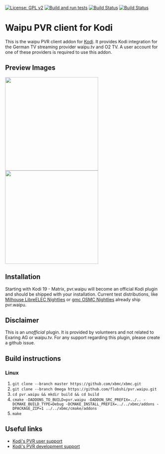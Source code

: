 [![License: GPL v2](https://img.shields.io/badge/License-GPL%20v2-blue.svg)](pvr.waipu/LICENSE.txt)
[![Build and run tests](https://github.com/flubshi/pvr.waipu/actions/workflows/build.yml/badge.svg?branch=Omega)](https://github.com/flubshi/pvr.waipu/actions/workflows/build.yml)
[![Build Status](https://dev.azure.com/flubshi/pvr.waipu/_apis/build/status/flubshi.pvr.waipu?branchName=Omega)](https://dev.azure.com/flubshi/pvr.waipu/_build/latest?definitionId=1&branchName=Omega)
[![Build Status](https://jenkins.kodi.tv/view/Addons/job/flubshi/job/pvr.waipu/job/Omega/badge/icon)](https://jenkins.kodi.tv/blue/organizations/jenkins/flubshi%2Fpvr.waipu/branches/)

# Waipu PVR client for Kodi
This is the waipu PVR client addon for [Kodi](https://kodi.tv). It provides Kodi integration for the German TV streaming provider waipu.tv and O2 TV. A user account for one of these providers is required to use this addon.

## Preview Images

<img src="pvr.waipu/resources/screenshots/screenshot-01.jpg" width="300" /> <img src="pvr.waipu/resources/screenshots/screenshot-02.jpg" width="300" />

## Installation

Starting with Kodi 19 - Matrix, pvr.waipu will become an official Kodi plugin and should be shipped with your installation. Current test distributions, like [Milhouse LibreELEC Nightlies](https://forum.kodi.tv/showthread.php?tid=343068) or [gmc OSMC Nightlies](https://discourse.osmc.tv/t/kodi-19-matrix-nightly-builds-for-raspberry-pi/79407) already ship pvr.waipu.


## Disclaimer

This is an *unofficial* plugin. It is provided by volunteers and not related to Exaring AG or waipu.tv.
For any support regarding this plugin, please create a github issue.


## Build instructions

### Linux

1. `git clone --branch master https://github.com/xbmc/xbmc.git`
2. `git clone --branch Omega https://github.com/flubshi/pvr.waipu.git`
3. `cd pvr.waipu && mkdir build && cd build`
4. `cmake -DADDONS_TO_BUILD=pvr.waipu -DADDON_SRC_PREFIX=../.. -DCMAKE_BUILD_TYPE=Debug -DCMAKE_INSTALL_PREFIX=../../xbmc/addons -DPACKAGE_ZIP=1 ../../xbmc/cmake/addons`
5. `make`


## Useful links

* [Kodi's PVR user support](https://forum.kodi.tv/forumdisplay.php?fid=167)
* [Kodi's PVR development support](https://forum.kodi.tv/forumdisplay.php?fid=136)
